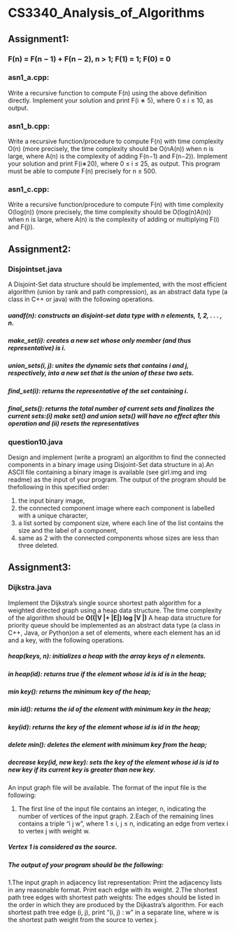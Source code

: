 # CS3340_Analysis_of_Algorithms
## Assignment1:
### F(n) = F(n − 1) + F(n − 2), n > 1; F(1) = 1; F(0) = 0
### asn1_a.cpp:
Write a recursive function to compute F(n) using the above definition directly. Implement your solution and print F(i ∗ 5), where 0 ≤ i ≤ 10, as output.
### asn1_b.cpp:
Write a recursive function/procedure to compute F(n) with time complexity O(n) (more precisely, the time complexity should be O(nA(n)) when n is large, where A(n) is the complexity of adding F(n−1) and F(n−2)). Implement your solution and print F(i∗20), where 0 ≤ i ≤ 25, as output. This program must be able to compute F(n) precisely for n ≤ 500.
### asn1_c.cpp:
Write a recursive function/procedure to compute F(n) with time complexity O(log(n)) (more precisely, the time complexity should be O(log(n)A(n)) when n is large, where A(n) is the complexity of adding or multiplying F(i) and F(j)).

## Assignment2:
### Disjointset.java
A Disjoint-Set data structure should be implemented, with the most efficient algorithm (union by rank and path compression), as an abstract data type (a class in C++ or java) with the following operations.
##### **uandf(n)**: constructs an disjoint-set data type with n elements, 1, 2, . . . , n.
##### **make_set(i)**: creates a new set whose only member (and thus representative) is i.
##### **union_sets(i, j)**: unites the dynamic sets that contains i and j, respectively, into a new set that is the union of these two sets.
##### **find_set(i)**: returns the representative of the set containing i.
##### **final_sets()**: returns the total number of current sets and finalizes the current sets:(i) make set() and union sets() will have no effect after this operation and (ii) resets the representatives
### question10.java
Design and implement (write a program) an algorithm to find the connected components in a binary image using Disjoint-Set data structure in a).An ASCII file containing a binary image is available (see girl.img and img readme) as the input of your program. The output of the program should be thefollowing in this specified order:
1. the input binary image,
2. the connected component image where each component is labelled with a unique character,
3. a list sorted by component size, where each line of the list contains the size and the label of a component,
4. same as 2 with the connected components whose sizes are less than three deleted.

## Assignment3:
### Dijkstra.java
Implement the Dijkstra’s single source shortest path algorithm for a weighted directed graph using a heap data structure. The time complexity of the algorithm should be **O((|V |+ |E|) log |V |)**
A heap data structure for priority queue  should be implemented as an abstract data type (a class in C++, Java, or Python)on a set of elements, where each element has an id and a key, with the following operations.
##### heap(keys, n): initializes a heap with the array keys of n elements.
##### in heap(id): returns true if the element whose id is id is in the heap;
##### min key(): returns the minimum key of the heap;
##### min id(): returns the id of the element with minimum key in the heap;
##### key(id): returns the key of the element whose id is id in the heap;
##### delete min(): deletes the element with minimum key from the heap;
##### decrease key(id, new key): sets the key of the element whose id is id to new key if its current key is greater than new key.
An input graph file will be available. The format of the input file is the following:
1. The first line of the input file contains an integer, n, indicating the number of vertices of the input graph.
2.Each of the remaining lines contains a triple “i j w”, where 1 ≤ i, j ≤ n, indicating an edge from vertex i to vertex j with weight w.
##### Vertex 1 is considered as the source.
##### The output of your program should be the following:
1.The input graph in adjacency list representation: Print the adjacency lists in any reasonable format. Print each edge with its weight.
2.The shortest path tree edges with shortest path weights: The edges should be listed in the order in which they are produced by the Dijkastra’s algorithm. For each shortest path tree edge (i, j), print “(i, j) : w” in a separate line, where w is the shortest path weight from the source to vertex j.
